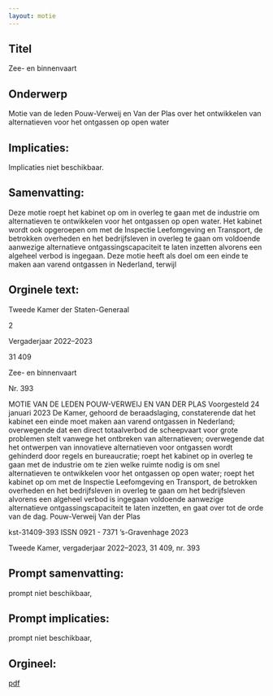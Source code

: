 ```yaml
---
layout: motie
---
```

## Titel
Zee- en binnenvaart
## Onderwerp
Motie van de leden Pouw-Verweij en Van der Plas over het ontwikkelen van alternatieven voor het ontgassen op open water
## Implicaties:
Implicaties niet beschikbaar.
## Samenvatting:

Deze motie roept het kabinet op om in overleg te gaan met de industrie om alternatieven te ontwikkelen voor het ontgassen op open water. Het kabinet wordt ook opgeroepen om met de Inspectie Leefomgeving en Transport, de betrokken overheden en het bedrijfsleven in overleg te gaan om voldoende aanwezige alternatieve ontgassingscapaciteit te laten inzetten alvorens een algeheel verbod is ingegaan. Deze motie heeft als doel om een einde te maken aan varend ontgassen in Nederland, terwijl
## Orginele text:


Tweede Kamer der Staten-Generaal

2

Vergaderjaar 2022–2023

31 409

Zee- en binnenvaart

Nr. 393

MOTIE VAN DE LEDEN POUW-VERWEIJ EN VAN DER PLAS
Voorgesteld 24 januari 2023
De Kamer,
gehoord de beraadslaging,
constaterende dat het kabinet een einde moet maken aan varend
ontgassen in Nederland;
overwegende dat een direct totaalverbod de scheepvaart voor grote
problemen stelt vanwege het ontbreken van alternatieven;
overwegende dat het ontwerpen van innovatieve alternatieven voor
ontgassen wordt gehinderd door regels en bureaucratie;
roept het kabinet op in overleg te gaan met de industrie om te zien welke
ruimte nodig is om snel alternatieven te ontwikkelen voor het ontgassen
op open water;
roept het kabinet op om met de Inspectie Leefomgeving en Transport, de
betrokken overheden en het bedrijfsleven in overleg te gaan om het
bedrijfsleven alvorens een algeheel verbod is ingegaan voldoende
aanwezige alternatieve ontgassingscapaciteit te laten inzetten,
en gaat over tot de orde van de dag.
Pouw-Verweij
Van der Plas

kst-31409-393
ISSN 0921 - 7371
’s-Gravenhage 2023

Tweede Kamer, vergaderjaar 2022–2023, 31 409, nr. 393


## Prompt samenvatting:
prompt niet beschikbaar,

## Prompt implicaties:
prompt niet beschikbaar,
## Orgineel:
[pdf](https://gegevensmagazijn.tweedekamer.nl/OData/v4/2.0/Document(83f72767-7ecb-4adb-b10f-7db0a30ece83)/resource)
